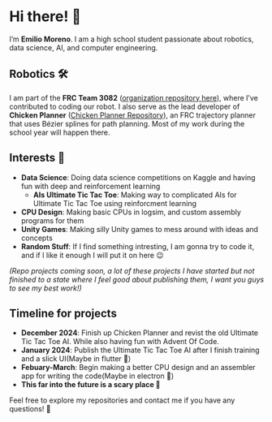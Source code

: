 # Hi there! 👋  

I’m **Emilio Moreno**. I am a high school student passionate about robotics, data science, AI, and computer engineering.  

## Robotics 🛠️  
I am part of the **FRC Team 3082** ([organization repository here](https://github.com/team3082)), where I’ve contributed to coding our robot. I also serve as the lead developer of **Chicken Planner** ([Chicken Planner Repository](https://github.com/team3082/ChickenPlanner)), an FRC trajectory planner that uses Bézier splines for path planning. Most of my work during the school year will happen there. 

## Interests 🎯  
- **Data Science**: Doing data science competitions on Kaggle and having fun with deep and reinforcement learning
    - **AIs Ultimate Tic Tac Toe**: Making way to complicated AIs for Ultimate Tic Tac Toe using reinforcment learning
- **CPU Design**: Making basic CPUs in logsim, and custom assembly programs for them
- **Unity Games**: Making silly Unity games to mess around with ideas and concepts
- **Random Stuff**: If I find something intresting, I am gonna try to code it, and if I like it enough I will put it on here 😉

*(Repo projects coming soon, a lot of these projects I have started but not finished to a state where I feel good about publishing them, I want you guys to see my best work!)*  

## Timeline for projects
- **December 2024**: Finish up Chicken Planner and revist the old Ultimate Tic Tac Toe AI. While also having fun with Advent Of Code.
- **January 2024**: Publish the Ultimate Tic Tac Toe AI after I finish training and a slick UI(Maybe in flutter 👀)
- **Febuary-March**: Begin making a better CPU design and an assembler app for writing the code(Maybe in electron 👀)
- **This far into the future is a scary place 👻**


Feel free to explore my repositories and contact me if you have any questions! 🚀  
